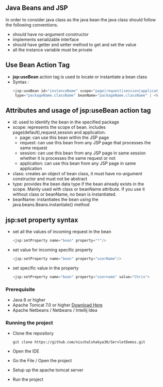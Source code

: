 ## Java Beans and JSP
In order to consider java class as the java bean the java class should follow the following conventions. 
* should have no-argument constructor
* implements serializable interface
* should have getter and setter method to get and set the value 
* all the instance variable must be private 

## Use Bean Action Tag
* **jsp:useBean** action tag is used to locate or instantiate a bean class
* Syntax : 
    ``` java
    <jsp:useBean id="instanceName" scope="page|request|session|application" class="packageName.className" 
     type="packageName.className" beanName="packageName.className" | <%= expression>></jsp:useBean>
    ```

## Attributes and usage of jsp:useBean action tag
* id: used to identify the bean in the specified package 
* scope: represents the scope of bean. includes page(default),request,session and application. 
    * page: can use this bean within the JSP page 
    * request: can use this bean from any JSP page that processes the same request
    * session: can use this bean from any JSP page in same session whether it is processes the same request or not
    * application: can use this bean from any JSP page in same application 
* class: creates an object of bean class, it must have no-argument constructor and must not be abstract
* type: provides the bean data type if the bean already exists in the scope. Mainly used with class or beanName attribute. If you use it without class or beanName, no bean is instantiated.
* beanName: instantiates the bean using the java.beans.Beans.instantiate() method

## jsp:set property syntax
* set all the values of incoming request in the bean 
    ``` java
    <jsp:setProperty name="bean" property="*"/>
    ```

* set value for incoming specific property
    ``` java 
    <jsp:setProperty name="bean" property="userName"/>      
    ```

* set specific value in the property
    ``` java 
    <jsp:setProperty name="bean" property="username" value="Chris">
    ```
     
### Prerequisite
* Java 8 or higher 
* Apache Tomcat 7.0 or higher [Download Here](https://tomcat.apache.org/download-70.cgi)
* Apache Netbeans / Netbeans / Intellij Idea   

### Running the project 
* Clone the repository 
   
   ``git clone https://github.com/nischalshakya30/ServletDemos.git``

* Open the IDE

* Go the File / Open the project 

* Setup up the apache tomcat server 
  
* Run the project 



